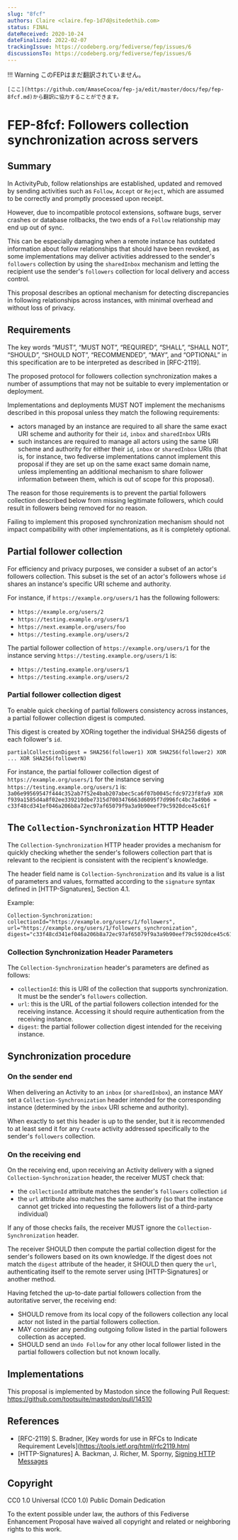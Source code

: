 ```yaml
---
slug: "8fcf"
authors: Claire <claire.fep-1d7d@sitedethib.com>
status: FINAL
dateReceived: 2020-10-24
dateFinalized: 2022-02-07
trackingIssue: https://codeberg.org/fediverse/fep/issues/6
discussionsTo: https://codeberg.org/fediverse/fep/issues/6
---
```

!!! Warning
    このFEPはまだ翻訳されていません。

    [ここ](https://github.com/AmaseCocoa/fep-ja/edit/master/docs/fep/fep-8fcf.md)から翻訳に協力することができます。
# FEP-8fcf: Followers collection synchronization across servers

## Summary

In ActivityPub, follow relationships are established, updated and removed by
sending activities such as `Follow`, `Accept` or `Reject`, which are assumed to
be correctly and promptly processed upon receipt.

However, due to incompatible protocol extensions, software bugs, server crashes
or database rollbacks, the two ends of a `Follow` relationship may end up out of
sync.

This can be especially damaging when a remote instance has outdated information
about follow relationships that should have been revoked, as some
implementations may deliver activities addressed to the sender's `followers`
collection by using the `sharedInbox` mechanism and letting the recipient use
the sender's `followers` collection for local delivery and access control.

This proposal describes an optional mechanism for detecting discrepancies in
following relationships across instances, with minimal overhead and without loss
of privacy.

## Requirements

The key words “MUST”, “MUST NOT”, “REQUIRED”, “SHALL”, “SHALL NOT”,
“SHOULD”, “SHOULD NOT”, “RECOMMENDED”, “MAY”, and “OPTIONAL” in this
specification are to be interpreted as described in [RFC-2119].

The proposed protocol for followers collection synchronization makes a number of
assumptions that may not be suitable to every implementation or deployment.

Implementations and deployments MUST NOT implement the mechanisms described in
this proposal unless they match the following requirements:
- actors managed by an instance are required to all share the same exact URI
  scheme and authority for their `id`, `inbox` and `sharedInbox` URIs
- such instances are required to manage all actors using the same URI scheme and
  authority for either their `id`, `inbox` or `sharedInbox` URIs (that is, for
  instance, two fediverse implementations cannot implement this proposal if they
  are set up on the same exact same domain name, unless implementing an
  additional mechanism to share follower information between them, which is out
  of scope for this proposal).

The reason for those requirements is to prevent the partial followers collection
described below from missing legitimate followers, which could result in
followers being removed for no reason.

Failing to implement this proposed synchronization mechanism should not impact
compatibility with other implementations, as it is completely optional.

## Partial follower collection

For efficiency and privacy purposes, we consider a subset of an actor's
followers collection. This subset is the set of an actor's followers whose `id`
shares an instance's specific URI scheme and authority.

For instance, if `https://example.org/users/1` has the following followers:
- `https://example.org/users/2`
- `https://testing.example.org/users/1`
- `https://next.example.org/users/foo`
- `https://testing.example.org/users/2`

The partial follower collection of `https://example.org/users/1` for the
instance serving `https://testing.example.org/users/1` is:
- `https://testing.example.org/users/1`
- `https://testing.example.org/users/2`

### Partial follower collection digest

To enable quick checking of partial followers consistency across instances, a
partial follower collection digest is computed.

This digest is created by XORing together the individual SHA256 digests of each
follower's `id`.

```
partialCollectionDigest = SHA256(follower1) XOR SHA256(follower2) XOR ... XOR SHA256(followerN)
```

For instance, the partial follower collection digest of
`https://example.org/users/1` for the instance serving
`https://testing.example.org/users/1` is:
`3a06e99569547f444c352ab7f52e4bab207abec5ca6f07b0045cfdc9723f8fa9 XOR f939a1585d4a8f02ee339210dbe7315d7003476663d6095f7d996fc4bc7a49b6 = c33f48cd341ef046a206b8a72ec97af65079f9a3a9b90eef79c5920dce45c61f`

## The `Collection-Synchronization` HTTP Header

The `Collection-Synchronization` HTTP header provides a mechanism for quickly
checking whether the sender's followers collection part that is relevant to the
recipient is consistent with the recipient's knowledge.

The header field name is `Collection-Synchronization` and its value is a list of
parameters and values, formatted according to the `signature` syntax defined in
[HTTP-Signatures], Section 4.1.

Example:
```
Collection-Synchronization: collectionId="https://example.org/users/1/followers", url="https://example.org/users/1/followers_synchronization", digest="c33f48cd341ef046a206b8a72ec97af65079f9a3a9b90eef79c5920dce45c61f"
```

### Collection Synchronization Header Parameters

The `Collection-Synchronization` header's parameters are defined as follows:

- `collectionId`: this is URI of the collection that supports synchronization.
  It must be the sender's `followers` collection.
- `url`: this is the URL of the partial followers collection intended for the
  receiving instance.
  Accessing it should require authentication from the receiving instance.
- `digest`: the partial follower collection digest intended for the receiving
  instance.

## Synchronization procedure

### On the sender end

When delivering an Activity to an `inbox` (or `sharedInbox`), an instance MAY
set a `Collection-Synchronization` header intended for the corresponding
instance (determined by the `inbox` URI scheme and authority).

When exactly to set this header is up to the sender, but it is recommended to
at least send it for any `Create` activity addressed specifically to the
sender's `followers` collection.

### On the receiving end

On the receiving end, upon receiving an Activity delivery with a
signed `Collection-Synchronization` header, the receiver MUST check that:
- the `collectionId` attribute matches the sender's `followers` collection `id`
- the `url` attribute also matches the same authority (so that the instance
  cannot get tricked into requesting the followers list of a third-party
  individual)

If any of those checks fails, the receiver MUST ignore the
`Collection-Synchronization` header.

The receiver SHOULD then compute the partial collection digest for the sender's
followers based on its own knowledge. If the digest does not match the `digest`
attribute of the header, it SHOULD then query the `url`, authenticating itself
to the remote server using [HTTP-Signatures] or another method.

Having fetched the up-to-date partial followers collection from the autoritative
server, the receiving end:
- SHOULD remove from its local copy of the followers collection any local actor
  not listed in the partial followers collection.
- MAY consider any pending outgoing follow listed in the partial followers
  collection as accepted.
- SHOULD send an `Undo Follow` for any other local follower listed in the
  partial followers collection but not known locally.

## Implementations

This proposal is implemented by Mastodon since the following Pull Request: https://github.com/tootsuite/mastodon/pull/14510

## References

- [RFC-2119] S. Bradner, [Key words for use in RFCs to Indicate Requirement Levels](https://tools.ietf.org/html/rfc2119.html
- [HTTP-Signatures] A. Backman, J. Richer, M. Sporny, [Signing HTTP Messages](https://tools.ietf.org/html/draft-ietf-httpbis-message-signatures-00.html)

## Copyright

CC0 1.0 Universal (CC0 1.0) Public Domain Dedication

To the extent possible under law, the authors of this Fediverse Enhancement Proposal have waived all copyright and related or neighboring rights to this work.
